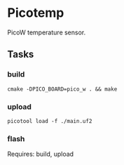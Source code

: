# Picotemp

PicoW temperature sensor.

## Tasks

### build

```
cmake -DPICO_BOARD=pico_w . && make
```

### upload

```
picotool load -f ./main.uf2
```

### flash

Requires: build, upload

